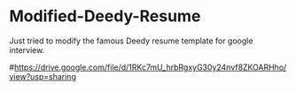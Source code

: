 # Modified-Deedy-Resume
Just tried to modify the famous Deedy resume template for google interview. 

#https://drive.google.com/file/d/1RKc7mU_hrbRgxyG30y24nvf8ZKOARHho/view?usp=sharing
